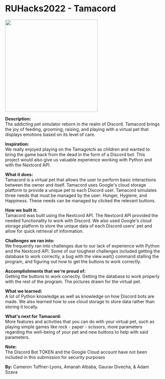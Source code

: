 # <strong>RUHacks2022</strong> - Tamacord

<img src=https://cdn.discordapp.com/attachments/956542155101454396/972692636660035584/unknown.png width="300">

<strong>Description:</strong> <br />
The addicting pet simulator reborn in the realm of Discord. Tamacord brings the joy of feeding, grooming, raising, and playing with a virtual pet that displays emotions based on its level of care.

<strong>Inspiration:</strong> <br />
We really enjoyed playing on the Tamagotchi as children and wanted to bring the game back from the dead in the form of a Discord bot. This project would also give us valuable experience working with Python and with the Nextcord API.

<strong>What it does:</strong> <br />
Tamacord is a virtual pet that allows the user to perform basic interactions between the owner and itself. Tamacord uses Google's cloud storage platform to provide a unique pet to each Discord user. Tamacord simulates three needs that must be managed by the user: Hunger, Hygiene, and Happiness. These needs can be managed by clicked the relevant buttons.

<strong>How we built it:</strong> <br />
Tamacord was built using the Nextcord API. The Nextcord API provided the needed functionality to work with Discord. We also used Google's cloud storage platform to store the unique data of each Discord users' pet and allow for quick retrieval of information.

<strong>Challenges we ran into:</strong><br />
We frequently ran into challenges due to our lack of experience with Python and the Nextcord API. Some of our toughest challenges included getting the database to work correctly, a bug with the view.wait() command stalling the program, and figuring out how to get the buttons to work correctly.

<strong>Accomplishments that we're proud of:</strong><br />
Getting the buttons to work correctly. Getting the database to work properly with the rest of the program. The pictures drawn for the virtual pet.

<strong>What we learned:</strong><br />
A lot of Python knowledge as well as knowledge on how Discord bots are made. We also learned how to use cloud storage to store data rather than storing it locally.

<strong>What's next for Tamacord:</strong><br />
More features and activities that you can do with your virtual pet, such as playing simple games like rock - paper - scissors, more parameters regarding the well-being of your pet and new buttons to help with said parameters.

<strong>**Note:**</strong><br />
The Discord Bot TOKEN and the Google Cloud account have not been included in this submission for security purposes

<strong>By:</strong> Cameron Tuffner-Lyons, Amanah Albaba, Gaurav Divecha, & Adam Szava 
